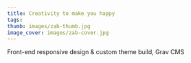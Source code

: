 ```yaml
---
title: Creativity to make you happy
tags:
thumb: images/zab-thumb.jpg
image_cover: images/zab-cover.jpg
---
```


Front-end responsive design & custom theme build, Grav CMS